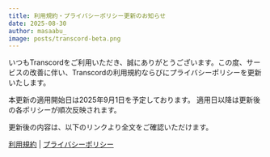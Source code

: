 ```yaml
---
title: 利用規約・プライバシーポリシー更新のお知らせ
date: 2025-08-30
author: masaabu_
image: posts/transcord-beta.png
---
```


いつもTranscordをご利用いただき、誠にありがとうございます。この度、サービスの改善に伴い、Transcordの利用規約ならびにプライバシーポリシーを更新いたします。

本更新の適用開始日は2025年9月1日を予定しております。
適用日以降は更新後の各ポリシーが順次反映されます。

更新後の内容は、以下のリンクより全文をご確認いただけます。

[利用規約](/terms-of-service) | [プライバシーポリシー](/privacy-policy)